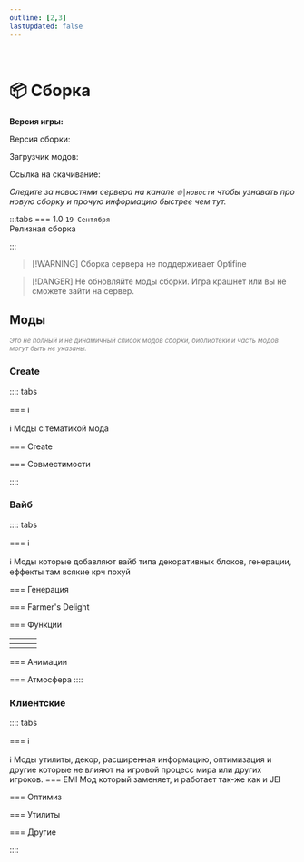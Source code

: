 ```yaml
---
outline: [2,3]
lastUpdated: false
---
```


<Pill name="🏗️ ML Create 3" link="/wiki/season/ml-create-3" color="#868dcc"  /><br/>

# 📦 Сборка 

**Версия игры: <Badge type="info" text="1.20.1" />** 

Версия сборки: <Badge type="info" text="v1.0" />

Загрузчик модов: <Badge type="info" text="Forge" />

Ссылка на скачивание: <Pill name="📦Скачать" link="https://minelacs.fun/download/" color="#868dcc"  />

*Следите за новостями сервера на канале `🌐│новости` чтобы узнавать про новую сборку и прочую информацию быстрее чем тут.*

:::tabs 
=== 1.0
`19 Cентября`<br/>
Релизная сборка

:::

> [!WARNING] Сборка сервера не поддерживает Optifine 

> [!DANGER] Не обновляйте моды сборки. Игра крашнет или вы не сможете зайти на сервер.


## Моды  
*<span style="color: gray;"><sup>Это не полный и не динамичный список модов сборки, библиотеки и часть модов могут быть не указаны. </sup></span>*

### Create
:::: tabs 

=== ℹ️

ℹ️ Моды с тематикой мода <Pill name="Create" link="https://www.curseforge.com/minecraft/mc-mods/create" image="https://media.forgecdn.net/avatars/thumbnails/1065/184/64/64/638598725500886388.png" />

=== Create 

<BoxCube :items="[ 
    { 
      name: 'Create', 
      link: 'https://www.curseforge.com/minecraft/mc-mods/create', 
      image: 'https://media.forgecdn.net/avatars/thumbnails/1065/184/256/256/638598725500886388.png'
    },
    { 
      name: 'Create Big Cannons', 
      link: 'https://modrinth.com/mod/create-big-cannons', 
      image: 'https://cdn.modrinth.com/data/GWp4jCJj/39d228c7abac7bb782db7d3f203a24beb164455f_96.webp', 
    },
    {
      name: 'Create Cobblestone',
      link: 'https://modrinth.com/mod/ihpnEd80',
      image: 'https://cdn.modrinth.com/data/ihpnEd80/3b04d5b3830e1f685d78fa765f928d94f11f5d65_96.webp',
    },
    { 
      name: 'Create: Connected', 
      link: 'https://www.curseforge.com/minecraft/mc-mods/create-connected', 
      image: 'https://media.forgecdn.net/avatars/thumbnails/922/162/256/256/638387242479713653.png',
    },
    { 
      name: 'Create: Copycats+', 
      link: 'https://www.curseforge.com/minecraft/mc-mods/copycats', 
      image: 'https://media.forgecdn.net/avatars/thumbnails/946/562/256/256/638432563570802556.png',  
    },
    { 
      name: 'Create Deco', 
      link: 'https://www.curseforge.com/minecraft/mc-mods/create-deco', 
      image: 'https://media.forgecdn.net/avatars/thumbnails/1065/338/256/256/638598933457608969.png', 
    },
    { 
      name: 'Create: Dreams & Desires', 
      link: 'https://www.curseforge.com/minecraft/mc-mods/create-dreams-desires', 
      image: 'https://media.forgecdn.net/avatars/thumbnails/1065/286/64/64/638598847906933576_animated.gif', 
    }, 
    { 
      name: 'Create: Estrogen', 
      link: 'https://modrinth.com/mod/estrogen', 
      image: 'https://cdn.modrinth.com/data/HhIJW8n1/1deae677c977a9631f59349019592ce0bbe6e1e4_96.webp', 
    },
    {
      name: 'Create: Factory',
      link: 'https://modrinth.com/mod/j6Zt3N7W',
      image: 'https://cdn.modrinth.com/data/j6Zt3N7W/7695e7967fd8386954b8b2f13e579b99c7839650.png',
    },
    {
      name: 'Create: Food',
      link: 'https://modrinth.com/mod/4HnO3el1',
      image: 'https://cdn.modrinth.com/data/4HnO3el1/83b7a516998acc6394c9990671eb3fd0e0dee164.gif',
    },
    {
      name: 'Create: Framed',
      link: 'https://modrinth.com/mod/15fFZ3f4',
      image: 'https://cdn.modrinth.com/data/15fFZ3f4/d4b1d8df190742e464afc64333cfa81614a28ae3_96.webp',
    },
    { 
      name: 'Create: Hypertubes', 
      link: 'https://modrinth.com/mod/hypertube', 
      image: 'https://cdn.modrinth.com/data/ATDdrG1y/622fba3a3de39a3e9cfc09fdb0c3c94132ae0fd8_96.webp', 
    },
    { 
      name: 'Create: Interactive', 
      link: 'https://modrinth.com/mod/interactive', 
      image: 'https://cdn.modrinth.com/data/MyfCcqiE/f8e2aaaf20d95e513d8817248d3aa8cb55f01615_96.webp', 
    },
    { 
      name: 'Create: Interiors', 
      link: 'https://www.curseforge.com/minecraft/mc-mods/interiors', 
      image: 'https://media.forgecdn.net/avatars/thumbnails/1068/436/256/256/638602929407669140.png', 
    },
    { 
      name: 'Create Jetpack', 
      link: 'https://www.curseforge.com/minecraft/mc-mods/create-jetpack', 
      image: 'https://media.forgecdn.net/avatars/thumbnails/585/29/256/256/637951524914026425.png',
    },
    { 
      name: 'Create: Liquid Fuel', 
      link: 'https://www.curseforge.com/minecraft/mc-mods/create-liquid-fuel', 
      image: 'https://media.forgecdn.net/avatars/thumbnails/793/156/256/256/638150866140201762.png', 
    },
    { 
      name: 'Create: Radars', 
      link: 'https://modrinth.com/mod/create-radars', 
      image: 'https://cdn.modrinth.com/data/BLu2Yqfq/d2e206a0bbee73647a9ebf99607abbae5a8960c7_96.webp', 
    },
    {
      name: 'Create Railways Navigator',
      link: 'https://modrinth.com/mod/Dq3STxps',
      image: 'https://cdn.modrinth.com/data/Dq3STxps/10e1b3796f2fcf5b70bb77110e68b59c750310ac_96.webp',
    },
    { 
      name: 'Create Slice & Dice', 
      link: 'https://www.curseforge.com/minecraft/mc-mods/slice-and-dice', 
      image: 'https://media.forgecdn.net/avatars/thumbnails/1076/930/256/256/638614872387774853.png', 
    },
    // <!--  -->
    { 
      name: 'Bells & Whistles', 
      link: 'https://www.curseforge.com/minecraft/mc-mods/bellsandwhistles', 
      image: 'https://media.forgecdn.net/avatars/thumbnails/1068/437/256/256/638602929669872740.png', 
    },
    { 
      name: 'Central Kitchen', 
      link: 'https://www.curseforge.com/minecraft/mc-mods/create-central-kitchen', 
      image: 'https://media.forgecdn.net/avatars/thumbnails/770/583/256/256/638109213062028041.png', 
    },
    { 
      name: 'Contraption Terminals', 
      link: 'https://modrinth.com/mod/create-contraption-terminals', 
      image: 'https://cdn.modrinth.com/data/gOPAFzp0/52b05061fcf8c8368c3e92b6ca3a76c79041c3b7_96.webp', 
    },
    { 
      name: 'Crafts & Additions', 
      link: 'https://www.curseforge.com/minecraft/mc-mods/createaddition', 
      image: 'https://media.forgecdn.net/avatars/thumbnails/405/250/256/256/637616939209778882.png', 
    },
    { 
      name: 'Crystal Clear', 
      link: 'https://modrinth.com/mod/create-crystal-clear', 
      image: 'https://cdn.modrinth.com/data/h7QgiH72/23a1814c40054e4a57a78a278816e0d68726ec9a_96.webp', 
    },
    { 
      name: 'Deco Additions', 
      link: 'https://modrinth.com/datapack/create-deco-additions', 
      image: 'https://cdn.modrinth.com/data/HrsF061q/15382abe37af18eb27ceeb93973c29ce2f6930ab_96.webp', 
    },
    { 
      name: 'Design n\' Decor', 
      link: 'https://modrinth.com/mod/create-design-n-decor', 
      image: 'https://cdn.modrinth.com/data/x49wilh8/c52e15692d7911bd7a74413ca97d4e98ece0cefb_96.webp', 
    },
    { 
      name: 'Diesel Generators', 
      link: 'https://www.curseforge.com/minecraft/mc-mods/create-diesel-generators', 
      image: 'https://media.forgecdn.net/avatars/thumbnails/1065/563/64/64/638599261172976487.png', 
    },
    { 
      name: 'Dynamic Lights', 
      link: 'https://modrinth.com/mod/create-dynamic-lights', 
      image: 'https://cdn.modrinth.com/data/evMQRxqV/1991dd42b6eb743f8770435e609972e0446b2f5b_96.webp', 
    },
    { 
      name: 'Enchantable Machinery', 
      link: 'https://modrinth.com/mod/create-enchantable-machinery', 
      image: 'https://cdn.modrinth.com/data/eqrvp4NK/245c9219d033286021178416a33240f848321b5f_96.webp', 
    },
    { 
      name: 'Enchantment Industry', 
      link: 'https://www.curseforge.com/minecraft/mc-mods/create-enchantment-industry', 
      image: 'https://media.forgecdn.net/avatars/thumbnails/624/857/256/256/638021175448741701.png', 
    },
    { 
      name: 'Expanding Technologies', 
      link: 'https://www.curseforge.com/minecraft/mc-mods/expandingtechnologies', 
      image: 'https://media.forgecdn.net/avatars/thumbnails/845/124/64/64/638242674411477092.png', 
    },
    { 
      name: 'Extended Cogwheels', 
      link: 'https://modrinth.com/mod/extended-cogwheels', 
      image: 'https://cdn.modrinth.com/data/qO4lsa4Y/6cde3fe229550facc592976a0ac1852dbde10a7e_96.webp', 
    },
    { 
      name: 'Let The Adventure Begin', 
      link: 'https://modrinth.com/datapack/create-let-the-adventure-begin', 
      image: 'https://cdn.modrinth.com/data/fUa6OtBG/49089716b624e50307da0d7a23d019d300682e40.gif', 
    },
    { 
      name: 'Power Loader', 
      link: 'https://www.curseforge.com/minecraft/mc-mods/create-power-loader', 
      image: 'https://media.forgecdn.net/avatars/thumbnails/903/443/256/256/638352779105838214.png', 
    },
    { 
      name: 'Steam \'n\' Rails', 
      link: 'https://www.curseforge.com/minecraft/mc-mods/create-steam-n-rails', 
      image: 'https://media.forgecdn.net/avatars/thumbnails/1065/609/256/256/638599304770885171.webp', 
    },
    { 
      name: 'Trackwork', 
      link: 'https://modrinth.com/mod/trackwork', 
      image: 'https://cdn.modrinth.com/data/FXDpZRJG/7bac8282c170ff9841ffb4715b8912e6305dddbb_96.webp', 
    },
    { 
      name: 'Vintage Improvements', 
      link: 'https://modrinth.com/mod/create-vintage-improvements', 
      image: 'https://cdn.modrinth.com/data/S27aYArf/5d6dd34cf3d1e99b21c6a114556dbba0ac6c4c17_96.webp', 
    },
]"/>


=== Совместимости

<BoxCube :items="[ 
    { 
      name: 'Valkyrien Skies', 
      link: 'https://modrinth.com/mod/valkyrien-skies', 
      image: 'https://cdn.modrinth.com/data/V5ujR2yw/d156dee2ce00ca6ce07343bf8db374a05893f376.png', 
    },
    { 
      name: 'Clockwork', 
      link: 'https://www.curseforge.com/minecraft/mc-mods/create-clockwork', 
      image: 'https://media.forgecdn.net/avatars/thumbnails/925/381/64/64/638393946266044506_animated.gif', 
    },
]"/>

::::

### Вайб
:::: tabs 

=== ℹ️

ℹ️ Моды которые добавляют вайб типа декоративных блоков, генерации, еффекты там всякие крч похуй

=== Генерация

<BoxCube :items="[
    { 
      name: 'Geophilic', 
      link: 'https://modrinth.com/datapack/geophilic', 
      image: 'https://cdn.modrinth.com/data/hl5OLM95/6846fa80f84d2baa0dd07f8ee65b6f10bf223a84_96.webp', 
    },
    { 
      name: 'Structory', 
       link: 'https://modrinth.com/datapack/structory', 
      image: 'https://cdn.modrinth.com/data/aKCwCJlY/81c79a9d58c605ad79c4a8da15c865902bec8d42_96.webp',
    },
    { 
      name: 'Tectonic', 
      link: 'https://modrinth.com/datapack/tectonic', 
      image: 'https://cdn.modrinth.com/data/lWDHr9jE/d8b3413f797479dcc0d8764756613e449a358a2e_96.webp', 
    },
    { 
      name: 'Terralith', 
      link: 'https://modrinth.com/datapack/terralith', 
      image: 'https://cdn.modrinth.com/data/8oi3bsk5/1959d924a1088944bbf07a06ba523726112d7e7a_96.webp', 
    },
]"/>

=== Farmer's Delight 
<BoxCube :items="[
  { 
    name: 'Farmer\'s Delight', 
    link: 'https://www.curseforge.com/minecraft/mc-mods/farmers-delight', 
    image: 'https://media.forgecdn.net/avatars/thumbnails/396/11/256/256/637595005615179370.png', 
  },
  { 
    name: 'Nether\'s Delight', 
    link: 'https://www.curseforge.com/minecraft/mc-mods/nethers-delight', 
    image: 'https://media.forgecdn.net/avatars/thumbnails/397/613/256/256/637598857629083481.png', 
  },
  { 
    name: 'Crabber\'s Delight', 
    link: 'https://modrinth.com/mod/crabbers-delight', 
    image: 'https://cdn.modrinth.com/data/gBGdVBJy/dda9137ec6e5a1abccbf921e100c20dcfa5cba2d.png', 
  },
  { 
    name: 'Barbeque\'s Delight', 
    link: 'https://modrinth.com/mod/barbeques-delight-forge', 
    image: 'https://cdn.modrinth.com/data/rtu7uERF/a5575ecc1cd9a5dd0cf5d14346b7ca12187f6496_96.webp', 
  },
  { 
    name: 'Crate Delight', 
    link: 'https://modrinth.com/mod/crate-delight', 
    image: 'https://cdn.modrinth.com/data/9rlXSyLg/1451f1af5cc41240ae8bbb166727bd0bdab5c5ab.png', 
  },
]"
/>

=== Функции 
<!-- Тут крч таблица и вставлено 3 отдельных BoxCube и так как они должны быть в 1 строке оно так выглядит страшно ункпунк -->
|<Pill name="Etched Гайд" link="/wiki/season/ml-create-3/etched" image="https://media.forgecdn.net/avatars/thumbnails/939/472/64/64/638419301379970746.png" color="#868dcc"  />| <Pill name="ParCool! Гайд" link="/wiki/season/ml-create-3/parcool" image="https://media.forgecdn.net/avatars/thumbnails/944/831/64/64/638429142781134750.png" color="#868dcc"  />||
|:-:|:-:|:-:|
|<BoxCube :items="[{name: 'Etched',link: 'https://www.curseforge.com/minecraft/mc-mods/etched', image: 'https://media.forgecdn.net/avatars/thumbnails/939/472/64/64/638419301379970746.png',},]"/>|<BoxCube :items="[{name: 'ParCool!',link: 'https://www.curseforge.com/minecraft/mc-mods/parcool', image: 'https://media.forgecdn.net/avatars/thumbnails/944/831/64/64/638429142781134750.png',},]"/>|<BoxCube :items="[{ name: 'Exposure', link: 'https://www.curseforge.com/minecraft/mc-mods/exposure', image: 'https://media.forgecdn.net/avatars/thumbnails/1029/426/256/256/638551434733696364_animated.gif', },]"/>|
<!-- <BoxCube :items="[
    { 
      name: 'Etched', 
       link: 'https://www.curseforge.com/minecraft/mc-mods/etched', 
      image: 'https://media.forgecdn.net/avatars/thumbnails/939/472/64/64/638419301379970746.png',
    },
    { 
      name: 'ParCool!', 
      link: 'https://www.curseforge.com/minecraft/mc-mods/parcool', 
      image: 'https://media.forgecdn.net/avatars/thumbnails/944/831/64/64/638429142781134750.png', 
    },
    { 
      name: 'Exposure', 
      link: 'https://www.curseforge.com/minecraft/mc-mods/exposure', 
      image: 'https://media.forgecdn.net/avatars/thumbnails/1029/426/256/256/638551434733696364_animated.gif', 
    },
]"/> -->


=== Анимации
<Pill name="ParCool! Гайд" link="/wiki/season/ml-create-3/parcool" image="https://media.forgecdn.net/avatars/thumbnails/944/831/64/64/638429142781134750.png" color="#868dcc"  /><br/>
<BoxCube :items="[
    { 
      name: 'ParCool!', 
      link: 'https://www.curseforge.com/minecraft/mc-mods/parcool', 
      image: 'https://media.forgecdn.net/avatars/thumbnails/944/831/64/64/638429142781134750.png', 
    },
    { 
      name: 'ParCool+', 
      link: 'https://www.curseforge.com/minecraft/mc-mods/parcool-compatibility-addon', 
      image: 'https://media.forgecdn.net/avatars/thumbnails/1110/198/64/64/638661444077857636.png', 
    },
    { 
      name: 'Emotecraft', 
      link: 'https://modrinth.com/plugin/emotecraft', 
      image: 'https://cdn.modrinth.com/data/pZ2wrerK/eed7e2c9851392e5879c7d7cb763f142f124e6d2_96.webp', 
    },
    { 
      name: 'Not Enough Animations', 
      link: 'https://modrinth.com/mod/not-enough-animations', 
      image: 'https://cdn.modrinth.com/data/MPCX6s5C/b97fd5f7a893165052408b747286d6eb38d57abb_96.webp', 
      color: '#FF0000', 
    },
]"/>

=== Атмосфера
<BoxCube :items="[
    {
      name: 'AmbientSounds',
      link: 'https://modrinth.com/mod/fM515JnW',
      image: 'https://cdn.modrinth.com/data/fM515JnW/9a8eca9c055ec1dd753a7209210fcb22a2d40ff7_96.webp',
    },
    {
      name: 'Naturalist',
      link: 'https://modrinth.com/mod/naturalist',
      image: 'https://cdn.modrinth.com/data/F8BQNPWX/06f421b5c96c2002414373f3e23e07063021a370_96.webp',
    },
    {
      name: 'Particle Core',
      link: 'https://modrinth.com/mod/RSeLon5O',
      image: 'https://cdn.modrinth.com/data/RSeLon5O/147110a6a4457b2f287f68fc626771f0f8ef2cde_96.webp',
    },
    {
      name: 'Sound Physics Remastered',
      link: 'https://modrinth.com/mod/qyVF9oeo',
      image: 'https://cdn.modrinth.com/data/qyVF9oeo/798fbfae58ec95ad51f3e1d522b43227306c326c.png',
    },
    {
      name: 'Traveler\'s Titles',
      link: 'https://modrinth.com/mod/JtifUr64',
      image: 'https://cdn.modrinth.com/data/JtifUr64/e7743f2d78a52a1af0ebe5aacbfa940094c63dff_96.webp',
    },
]"/>
::::

### Клиентские 

:::: tabs 

=== ℹ️

ℹ️ Моды утилиты, декор, расширенная информацию, оптимизация и другие которые не влияют на игровой процесс мира или других игроков. 
=== EMI
Мод который заменяет, и работает так-же как и JEI
<BoxCube :items="[
    {
      name: 'EMI',
      link: 'https://modrinth.com/mod/emi',
      image: 'https://cdn.modrinth.com/data/9Pk89J3g/86043395c6a9e34380d3604e0c9cbbebc23b0b7a.png',
    },
    {
      name: 'EMI Create Schematics',
      link: 'https://modrinth.com/mod/emi-create-schematics',
      image: 'https://cdn.modrinth.com/data/5bgqgixq/41980c5c0cd46494826dec387ba588b0c76b50e0_96.webp',
    },
    {
      name: 'EMIffect',
      link: 'https://modrinth.com/mod/emiffect',
      image: 'https://cdn.modrinth.com/data/705gWllI/e940511ee36de841ea1c55777a27f06cf0cff5e6.png',
    },
    {
      name: 'EMI Enchanting',
      link: 'https://modrinth.com/mod/emi-enchanting',
      image: 'https://cdn.modrinth.com/data/wbWoo11W/67f7bec961dee33edd40f0578d952b31302606e7.png',
    },
    {
      name: 'EMI Enchants',
      link: 'https://modrinth.com/mod/emienchants',
      image: 'https://cdn.modrinth.com/data/11hKNQb2/0958771ee3cde4e86afb9e1c1929408dc1dc3b4a.png',
    },
    {
      name: 'EMI Loot',
      link: 'https://modrinth.com/mod/emi-loot',
      image: 'https://cdn.modrinth.com/data/qbbO7Jns/dec44ad1547e774b6fce97a5268f6ff6309ec40a.png',
    },
    {
      name: 'EMI Ores',
      link: 'https://modrinth.com/mod/emi-ores',
      image: 'https://cdn.modrinth.com/data/sG4TqDb8/c5e85bcf5c2ac92ebffbd01f0e97c38fd9bc9743.png',
    },
    {
      name: 'EMI professions ',
      link: 'https://modrinth.com/mod/emi-professions-(emip)',
      image: 'https://cdn.modrinth.com/data/LGVihYcz/1930d0194a058809f86947696fe9552862011e3c_96.webp',
    },
    {
      name: 'EMI Trades',
      link: 'https://modrinth.com/mod/emitrades',
      image: 'https://cdn.modrinth.com/data/j2HhbEE7/icon.png',
    },
]"/>


=== Оптимиз
<BoxCube :items="[
    {
      name: 'Embeddium',
      link: 'https://modrinth.com/mod/sk9rgfiA',
      image: 'https://cdn.modrinth.com/data/sk9rgfiA/55f9c50284f8abbbe2a485abfd6a16209201e451_96.webp',
    },
    {
      name: 'Embeddium (Rubidium) Extra',
      link: 'https://modrinth.com/mod/oY2B1pjg',
      image: 'https://cdn.modrinth.com/data/oY2B1pjg/e21509d986b82e5a09e46682afd7644ce119cc26_96.webp',
    },
    {
      name: 'Sodium Options API',
      link: 'https://modrinth.com/mod/Es5v4eyq',
      image: 'https://cdn.modrinth.com/data/Es5v4eyq/7bff17babb498584c0edd74211d97435b651c11f_96.webp',
    },
    {
      name: 'Dynamic FPS',
      link: 'https://modrinth.com/mod/LQ3K71Q1',
      image: 'https://cdn.modrinth.com/data/LQ3K71Q1/5056368d0d87c1a9f3efead0cb48ab39a4ea87bf_96.webp',
    },
    {
      name: 'Entity Culling',
      link: 'https://modrinth.com/mod/NNAgCjsB',
      image: 'https://cdn.modrinth.com/data/NNAgCjsB/7873452d6cede4daed12da3d7d8c193ab88b4fd6_96.webp',
    },
    {
      name: 'Model Gap Fix',
      link: 'https://modrinth.com/mod/QdG47OkI',
      image: 'https://cdn.modrinth.com/data/QdG47OkI/5a8203e120985d11616614e11ad7b888997000d8.png',
    },
    {
      name: 'ImmediatelyFast',
      link: 'https://modrinth.com/mod/5ZwdcRci',
      image: 'https://cdn.modrinth.com/data/5ZwdcRci/e57b6b451425692ac17ad322d5e14bea686a383a_96.webp',
    },
]"/>

=== Утилиты
<BoxCube :items="[
    {
      name: '[EMF] Entity Model Features',
      link: 'https://modrinth.com/mod/4I1XuqiY',
      image: 'https://cdn.modrinth.com/data/4I1XuqiY/6e5bbd0d06b1741bfdab6c0cfab6de8fdaf0064c_96.webp',
    },
    {
      name: '[ETF] Entity Texture Features',
      link: 'https://modrinth.com/mod/BVzZfTc1',
      image: 'https://cdn.modrinth.com/data/BVzZfTc1/af683d206d50b05258d865b0d6e4aa2f2cee12f2_96.webp',
    },
    {
      name: 'Shulker Box Tooltip',
      link: 'https://modrinth.com/mod/2M01OLQq',
      image: 'https://cdn.modrinth.com/data/2M01OLQq/bb490716cf2590cf84100a495931c3d4743bce43_96.webp',
    },
    {
      name: 'Dynamic Crosshair',
      link: 'https://modrinth.com/mod/ZcR9weSm',
      image: 'https://cdn.modrinth.com/data/ZcR9weSm/8da8af58ca961f937bd05d41dcefa26be7b5c182.png',
    },
    {
      name: 'Mouse Tweaks',
      link: 'https://modrinth.com/mod/aC3cM3Vq',
      image: 'https://cdn.modrinth.com/data/aC3cM3Vq/6c0eaa4e60a9c87f4766f222ff63286f09da32c0_96.webp',
    },
    {
      name: 'Pick Up Notifier',
      link: 'https://modrinth.com/mod/ZX66K16c',
      image: 'https://cdn.modrinth.com/data/ZX66K16c/8005a3a223dde914bebce0639db1127950cc6c1b_96.webp',
    },
    {
      name: 'Item Highlighter',
      link: 'https://modrinth.com/mod/cVNW5lr6',
      image: 'https://cdn.modrinth.com/data/cVNW5lr6/5e15f8c53ea36ca5391cdd9bbdea33261fa4c18d_96.webp',
    },
]"/>

=== Другие
<!-- > [!IMPORTANT] В процессе добавления... -->
<BoxCube :items="[
    {
      name: 'Item Borders',
      link: 'https://modrinth.com/mod/b1fMg6sH',
      image: 'https://cdn.modrinth.com/data/b1fMg6sH/8d57c0d614101a1ebaa9c6cebb90bd1940fb1083.png',
    },
    {
      name: 'Drippy Loading Screen',
      link: 'https://modrinth.com/mod/v3CYg2V9',
      image: 'https://cdn.modrinth.com/data/v3CYg2V9/819ef4e386c8dcd5bd4f5a00bb365d4aeaa28679.png',
    },
    {
      name: 'Chat Heads',
      link: 'https://modrinth.com/mod/Wb5oqrBJ',
      image: 'https://cdn.modrinth.com/data/Wb5oqrBJ/icon.png',
    },
]"/>

::::